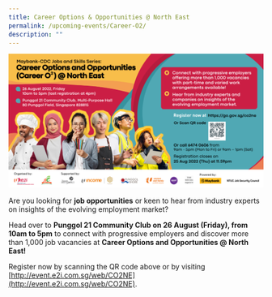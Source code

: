 ```yaml
---
title: Career Options & Opportunities @ North East
permalink: /upcoming-events/Career-O2/
description: ""
---
```


![](/images/Events/Upcoming%20Events/Career%20Options%20&%20Opportunities/Career%20Options%20&%20Opportunities.png)

Are you looking for **job opportunities** or keen to hear from industry experts on insights of the evolving employment market?

Head over to **Punggol 21 Community Club on 26 August (Friday), from 10am to 5pm** to connect with progressive employers and discover more than 1,000 job vacancies at **Career Options and Opportunities @ North East!**

Register now by scanning the QR code above or by visiting [http://event.e2i.com.sg/web/CO2NE](http://event.e2i.com.sg/web/CO2NE).
